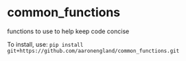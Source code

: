 # common_functions
functions to use to help keep code concise

To install, use: ```pip install git+https://github.com/aaronengland/common_functions.git```
